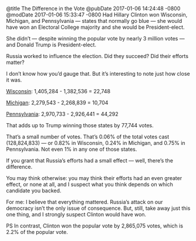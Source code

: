 @title The Difference in the Vote
@pubDate 2017-01-06 14:24:48 -0800
@modDate 2017-01-06 15:33:47 -0800
Had Hillary Clinton won Wisconsin, Michigan, and Pennsylvania — states that normally go blue — she would have won an Electoral College majority and she would be President-elect.

She didn’t — despite winning the popular vote by nearly 3 million votes — and Donald Trump is President-elect.

Russia worked to influence the election. Did they succeed? Did their efforts matter?

I don’t know how you’d gauge that. But it’s interesting to note just how close it was.

<a href="https://en.wikipedia.org/wiki/United_States_presidential_election_in_Wisconsin,_2016">Wisconsin</a>: 1,405,284 - 1,382,536 = 22,748

<a href="https://en.wikipedia.org/wiki/United_States_presidential_election_in_Michigan,_2016">Michigan</a>: 2,279,543 - 2,268,839 = 10,704

<a href="https://en.wikipedia.org/wiki/United_States_presidential_election_in_Pennsylvania,_2016">Pennsylvania</a>: 2,970,733 - 2,926,441 = 44,292

That adds up to Trump winning those states by 77,744 votes.

That’s a small number of votes. That’s 0.06% of the total votes cast (128,824,833) — or 0.82% in Wisconsin, 0.24% in Michigan, and 0.75% in Pennsylvania. Not even 1% in any one of those states.

If you grant that Russia’s efforts had a small effect — well, there’s the difference.

You may think otherwise: you may think their efforts had an even greater effect, or none at all, and I suspect what you think depends on which candidate you backed.

For me: I believe that everything mattered. Russia’s attack on our democracy isn’t the only issue of consequence. But, still, take away just this one thing, and I strongly suspect Clinton would have won.

PS In contrast, Clinton won the popular vote by 2,865,075 votes, which is 2.2% of the popular vote.
